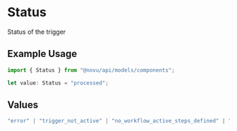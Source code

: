# Status

Status of the trigger

## Example Usage

```typescript
import { Status } from "@novu/api/models/components";

let value: Status = "processed";
```

## Values

```typescript
"error" | "trigger_not_active" | "no_workflow_active_steps_defined" | "no_workflow_steps_defined" | "processed" | "subscriber_id_missing" | "no_tenant_found"
```